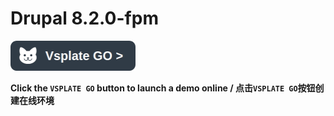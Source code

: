 # Drupal 8.2.0-fpm

<a href="https://www.vsplate.com/?docker-compose=https://github.com/vsplate/dcenvs/drupal/8.2.0-fpm"><img alt="VSPLATE GO" src="https://raw.githubusercontent.com/vsplate/images/master/vsgo_btn.png" width="200px"></a>

**Click the `VSPLATE GO` button to launch a demo online / 点击`VSPLATE GO`按钮创建在线环境**